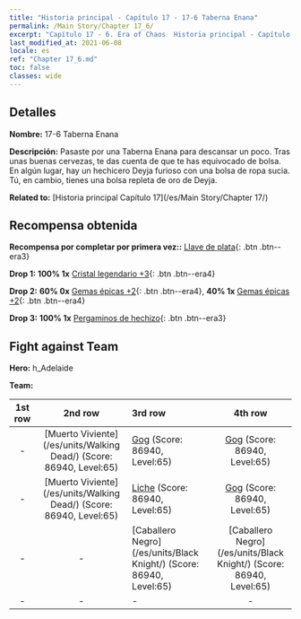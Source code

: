 ```yaml
---
title: "Historia principal - Capítulo 17 - 17-6 Taberna Enana"
permalink: /Main Story/Chapter 17_6/
excerpt: "Capítulo 17 - 6. Era of Chaos  Historia principal - Capítulo 17_6. 17-6 Taberna Enana"
last_modified_at: 2021-06-08
locale: es
ref: "Chapter 17_6.md"
toc: false
classes: wide
---
```


## Detalles

 **Nombre:** 17-6 Taberna Enana

 **Descripción:** Pasaste por una Taberna Enana para descansar un poco. Tras unas buenas cervezas, te das cuenta de que te has equivocado de bolsa. En algún lugar, hay un hechicero Deyja furioso con una bolsa de ropa sucia. Tú, en cambio, tienes una bolsa repleta de oro de Deyja.

 **Related to:** [Historia principal Capítulo 17](/es/Main Story/Chapter 17/)

## Recompensa obtenida

 **Recompensa por completar por primera vez::** [Llave de plata](/ItemsES/con_693/){: .btn .btn--era3}

 **Drop 1:** **100% 1x** [Cristal legendario +3](/ItemsES/mat_59/){: .btn .btn--era4}

 **Drop 2:** **60% 0x** [Gemas épicas +2](/ItemsES/mat_51/){: .btn .btn--era4}, **40% 1x** [Gemas épicas +2](/ItemsES/mat_51/){: .btn .btn--era4}

 **Drop 3:** **100% 1x** [Pergaminos de hechizo](/ItemsES/con_694/){: .btn .btn--era3}


## Fight against Team
 **Hero:** h_Adelaide

 **Team:**


  | 1st row | 2nd row | 3rd row | 4th row |
  |:----:|:----:|:----|:----:|
  | - | [Muerto Viviente](/es/units/Walking Dead/) (Score: 86940, Level:65)  | [Gog](/es/units/Gog/) (Score: 86940, Level:65)  | [Gog](/es/units/Gog/) (Score: 86940, Level:65)  |
  | - | [Muerto Viviente](/es/units/Walking Dead/) (Score: 86940, Level:65)  | [Liche](/es/units/Lich/) (Score: 86940, Level:65)  | [Gog](/es/units/Gog/) (Score: 86940, Level:65)  |
  | - | - | [Caballero Negro](/es/units/Black Knight/) (Score: 86940, Level:65)  | [Caballero Negro](/es/units/Black Knight/) (Score: 86940, Level:65)  |
  | - | - | - | - |


